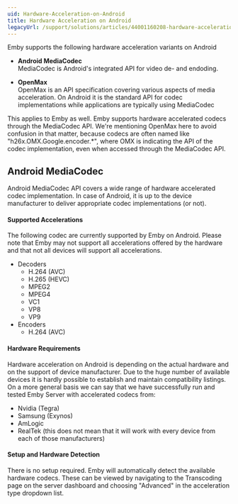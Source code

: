 ```yaml
---
uid: Hardware-Acceleration-on-Android
title: Hardware Acceleration on Android
legacyUrl: /support/solutions/articles/44001160208-hardware-acceleration-on-android
---
```


Emby supports the following hardware acceleration variants on Android

- **Android MediaCodec**  
MediaCodec is Android's integrated API for video de- and endoding. 

- **OpenMax**  
OpenMax is an API specification covering various aspects of media acceleration. On Android it is the standard API for codec implementations while applications are typically using MediaCodec

This applies to Emby as well. Emby supports hardware accelerated codecs through the MediaCodec API.
We're mentioning OpenMax here to avoid confusion in that matter, because codecs are often named like "h26x.OMX.Google.encoder.*", where OMX is indicating the API of the codec implementation, even when accessed through the MediaCodec API.


## Android MediaCodec

Android MediaCodec API covers a wide range of hardware accelerated codec implementation. 
In case of Android, it is up to the device manufacturer to deliver appropriate codec implementations (or not).

#### Supported Accelerations
The following codec are currently supported by Emby on Android.
Please note that Emby may not support all accelerations offered by the hardware 
and that not all devices will support all accelerations.

- Decoders
  - H.264 (AVC)
  - H.265 (HEVC)
  - MPEG2
  - MPEG4
  - VC1
  - VP8
  - VP9
- Encoders
  - H.264 (AVC)

#### Hardware Requirements
Hardware acceleration on Android is depending on the actual hardware and on the support of device manufacturer.
Due to the huge number of available devices it is hardly possible to establish and maintain compatibility listings. On a more general basis we can say that we have successfully run and tested Emby Server with accelerated codecs from:
- Nvidia (Tegra)
- Samsung (Exynos)
- AmLogic
- RealTek
(this does not mean that it will work with every device from each of those manufacturers)

#### Setup and Hardware Detection

There is no setup required. Emby will automatically detect the available hardware codecs. 
These can be viewed by navigating to the Transcoding page on the server dashboard and choosing "Advanced" in the acceleration type dropdown list.


